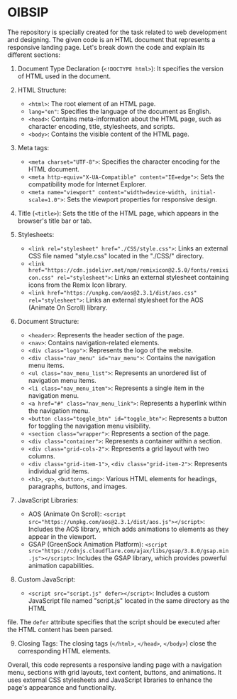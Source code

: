 # OIBSIP
The repository is specially created for the task related to web development and designing.
The given code is an HTML document that represents a responsive landing page. Let's break down the code and explain its different sections:

1. Document Type Declaration (`<!DOCTYPE html>`): It specifies the version of HTML used in the document.

2. HTML Structure:
   - `<html>`: The root element of an HTML page.
   - `lang="en"`: Specifies the language of the document as English.
   - `<head>`: Contains meta-information about the HTML page, such as character encoding, title, stylesheets, and scripts.
   - `<body>`: Contains the visible content of the HTML page.

3. Meta tags:
   - `<meta charset="UTF-8">`: Specifies the character encoding for the HTML document.
   - `<meta http-equiv="X-UA-Compatible" content="IE=edge">`: Sets the compatibility mode for Internet Explorer.
   - `<meta name="viewport" content="width=device-width, initial-scale=1.0">`: Sets the viewport properties for responsive design.

4. Title (`<title>`): Sets the title of the HTML page, which appears in the browser's title bar or tab.

5. Stylesheets:
   - `<link rel="stylesheet" href="./CSS/style.css">`: Links an external CSS file named "style.css" located in the "./CSS/" directory.
   - `<link href="https://cdn.jsdelivr.net/npm/remixicon@2.5.0/fonts/remixicon.css" rel="stylesheet">`: Links an external stylesheet containing icons from the Remix Icon library.
   - `<link href="https://unpkg.com/aos@2.3.1/dist/aos.css" rel="stylesheet">`: Links an external stylesheet for the AOS (Animate On Scroll) library.

6. Document Structure:
   - `<header>`: Represents the header section of the page.
   - `<nav>`: Contains navigation-related elements.
   - `<div class="logo">`: Represents the logo of the website.
   - `<div class="nav_menu" id="nav_menu">`: Contains the navigation menu items.
   - `<ul class="nav_menu_list">`: Represents an unordered list of navigation menu items.
   - `<li class="nav_menu_item">`: Represents a single item in the navigation menu.
   - `<a href="#" class="nav_menu_link">`: Represents a hyperlink within the navigation menu.
   - `<button class="toggle_btn" id="toggle_btn">`: Represents a button for toggling the navigation menu visibility.
   - `<section class="wrapper">`: Represents a section of the page.
   - `<div class="container">`: Represents a container within a section.
   - `<div class="grid-cols-2">`: Represents a grid layout with two columns.
   - `<div class="grid-item-1">`, `<div class="grid-item-2">`: Represents individual grid items.
   - `<h1>`, `<p>`, `<button>`, `<img>`: Various HTML elements for headings, paragraphs, buttons, and images.

7. JavaScript Libraries:
   - AOS (Animate On Scroll): `<script src="https://unpkg.com/aos@2.3.1/dist/aos.js"></script>`: Includes the AOS library, which adds animations to elements as they appear in the viewport.
   - GSAP (GreenSock Animation Platform): `<script src="https://cdnjs.cloudflare.com/ajax/libs/gsap/3.8.0/gsap.min.js"></script>`: Includes the GSAP library, which provides powerful animation capabilities.

8. Custom JavaScript:
   - `<script src="script.js" defer></script>`: Includes a custom JavaScript file named "script.js" located in the same directory as the HTML

 file. The `defer` attribute specifies that the script should be executed after the HTML content has been parsed.

9. Closing Tags: The closing tags (`</html>`, `</head>`, `</body>`) close the corresponding HTML elements.

Overall, this code represents a responsive landing page with a navigation menu, sections with grid layouts, text content, buttons, and animations. It uses external CSS stylesheets and JavaScript libraries to enhance the page's appearance and functionality.
